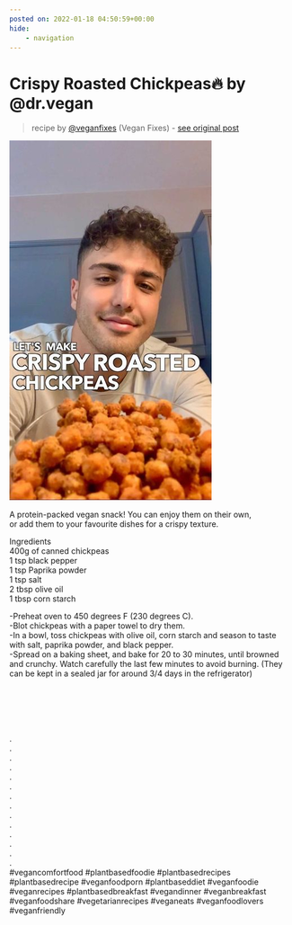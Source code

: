 ```yaml
---
posted on: 2022-01-18 04:50:59+00:00
hide:
    - navigation
---
```


# Crispy Roasted Chickpeas🔥 by @dr.vegan  

> recipe by [@veganfixes](https://www.instagram.com/veganfixes/) 
(Vegan Fixes) - [see original post](https://instagram.com/p/CY289c2DVxh)

![](../img/veganfixes_18-01-2022_0401.png)

  
A protein-packed vegan snack! You can enjoy them on their own,   
or add them to your favourite dishes for a crispy texture.   
  
Ingredients  
400g of canned chickpeas  
1 tsp black pepper  
1 tsp Paprika powder  
1 tsp salt  
2 tbsp olive oil  
1 tbsp corn starch   
  
-Preheat oven to 450 degrees F (230 degrees C).  
-Blot chickpeas with a paper towel to dry them.  
-In a bowl, toss chickpeas with olive oil, corn starch and season to taste with salt, paprika powder, and black pepper.  
-Spread on a baking sheet, and bake for 20 to 30 minutes, until browned and crunchy. Watch carefully the last few minutes to avoid burning. (They can be kept in a sealed jar for around 3/4 days in the refrigerator)   
  
⁣  
⁣  
⁣  
⁣  
⁣  
⁣.  
.  
.  
.  
.  
.  
.  
.  
.  
.  
.  
.  
.  
.  
\#vegancomfortfood \#plantbasedfoodie \#plantbasedrecipes \#plantbasedrecipe \#veganfoodporn \#plantbaseddiet \#veganfoodie \#veganrecipes \#plantbasedbreakfast \#vegandinner \#veganbreakfast \#veganfoodshare \#vegetarianrecipes \#veganeats \#veganfoodlovers \#veganfriendly  
⁣  
⁣  
⁣  
⁣  
⁣  
⁣   